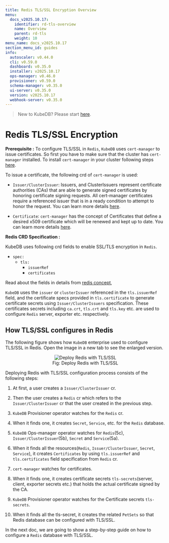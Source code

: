 ```yaml
---
title: Redis TLS/SSL Encryption Overview
menu:
  docs_v2025.10.17:
    identifier: rd-tls-overview
    name: Overview
    parent: rd-tls
    weight: 10
menu_name: docs_v2025.10.17
section_menu_id: guides
info:
  autoscaler: v0.44.0
  cli: v0.59.0
  dashboard: v0.35.0
  installer: v2025.10.17
  ops-manager: v0.46.0
  provisioner: v0.59.0
  schema-manager: v0.35.0
  ui-server: v0.35.0
  version: v2025.10.17
  webhook-server: v0.35.0
---
```


> New to KubeDB? Please start [here](/docs/v2025.10.17/README).

# Redis TLS/SSL Encryption

**Prerequisite :** To configure TLS/SSL in `Redis`, `KubeDB` uses `cert-manager` to issue certificates. So first you have to make sure that the cluster has `cert-manager` installed. To install `cert-manager` in your cluster following steps [here](https://cert-manager.io/docs/installation/kubernetes/).

To issue a certificate, the following crd of `cert-manager` is used:

- `Issuer/ClusterIssuer`: Issuers, and ClusterIssuers represent certificate authorities (CAs) that are able to generate signed certificates by honoring certificate signing requests. All cert-manager certificates require a referenced issuer that is in a ready condition to attempt to honor the request. You can learn more details [here](https://cert-manager.io/docs/concepts/issuer/).

- `Certificate`: `cert-manager` has the concept of Certificates that define a desired x509 certificate which will be renewed and kept up to date. You can learn more details [here](https://cert-manager.io/docs/concepts/certificate/).

**Redis CRD Specification :**

KubeDB uses following crd fields to enable SSL/TLS encryption in `Redis`.

- `spec:`
  - `tls:`
    - `issuerRef`
    - `certificates`

Read about the fields in details from [redis concept](/docs/v2025.10.17/guides/redis/concepts/redis),

`KubeDB` uses the `issuer` or `clusterIssuer` referenced in the `tls.issuerRef` field, and the certificate specs provided in `tls.certificate` to generate certificate secrets using `Issuer/ClusterIssuers` specification. These certificates secrets including `ca.crt`, `tls.crt` and `tls.key` etc. are used to configure `Redis` server, exporter etc. respectively.

## How TLS/SSL configures in Redis

The following figure shows how `KubeDB` enterprise used to configure TLS/SSL in Redis. Open the image in a new tab to see the enlarged version.

<figure align="center">
<img alt="Deploy Redis with TLS/SSL" src="/docs/v2025.10.17/images/day-2-operation/redis/rd-tls.svg">
<figcaption align="center">Fig: Deploy Redis with TLS/SSL</figcaption>
</figure>

Deploying Redis with TLS/SSL configuration process consists of the following steps:

1. At first, a user creates a `Issuer/ClusterIssuer` cr.

2. Then the user creates a `Redis` cr which refers to the `Issuer/ClusterIssuer` cr that the user created in the previous step.

3. `KubeDB` Provisioner  operator watches for the `Redis` cr.

4. When it finds one, it creates `Secret`, `Service`, etc. for the `Redis` database.

5. `KubeDB` Ops-manager operator watches for `Redis`(5c), `Issuer/ClusterIssuer`(5b), `Secret` and `Service`(5a).

6. When it finds all the resources(`Redis`, `Issuer/ClusterIssuer`, `Secret`, `Service`), it creates `Certificates` by using `tls.issuerRef` and `tls.certificates` field specification from `Redis` cr.

7. `cert-manager` watches for certificates.

8. When it finds one, it creates certificate secrets `tls-secrets`(server, client, exporter secrets etc.) that holds the actual certificate signed by the CA.

9. `KubeDB` Provisioner  operator watches for the Certificate secrets `tls-secrets`.

10. When it finds all the tls-secret, it creates the related `PetSets` so that Redis database can be configured with TLS/SSL.

In the next doc, we are going to show a step-by-step guide on how to configure a `Redis` database with TLS/SSL.